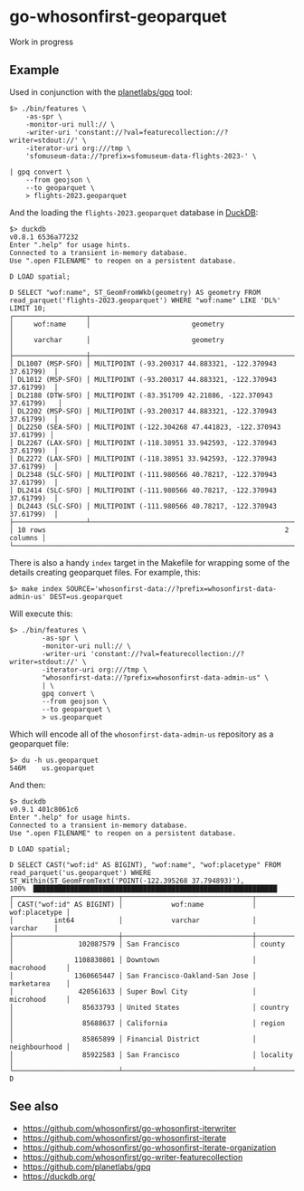 # go-whosonfirst-geoparquet

Work in progress

## Example

Used in conjunction with the [planetlabs/gpq](https://github.com/planetlabs/gpq) tool:

```
$> ./bin/features \
	-as-spr \
	-monitor-uri null:// \
	-writer-uri 'constant://?val=featurecollection://?writer=stdout://' \
	-iterator-uri org:///tmp \
	'sfomuseum-data://?prefix=sfomuseum-data-flights-2023-' \

| gpq convert \
	--from geojson \
	--to geoparquet \
	> flights-2023.geoparquet
```

And the loading the `flights-2023.geoparquet` database in [DuckDB](https://duckdb.org/docs/extensions/spatial.html):

```
$> duckdb
v0.8.1 6536a77232
Enter ".help" for usage hints.
Connected to a transient in-memory database.
Use ".open FILENAME" to reopen on a persistent database.

D LOAD spatial;

D SELECT "wof:name", ST_GeomFromWkb(geometry) AS geometry FROM read_parquet('flights-2023.geoparquet') WHERE "wof:name" LIKE 'DL%' LIMIT 10;
┌──────────────────┬──────────────────────────────────────────────────────────┐
│     wof:name     │                         geometry                         │
│     varchar      │                         geometry                         │
├──────────────────┼──────────────────────────────────────────────────────────┤
│ DL1007 (MSP-SFO) │ MULTIPOINT (-93.200317 44.883321, -122.370943 37.61799)  │
│ DL1012 (MSP-SFO) │ MULTIPOINT (-93.200317 44.883321, -122.370943 37.61799)  │
│ DL2188 (DTW-SFO) │ MULTIPOINT (-83.351709 42.21886, -122.370943 37.61799)   │
│ DL2202 (MSP-SFO) │ MULTIPOINT (-93.200317 44.883321, -122.370943 37.61799)  │
│ DL2250 (SEA-SFO) │ MULTIPOINT (-122.304268 47.441823, -122.370943 37.61799) │
│ DL2267 (LAX-SFO) │ MULTIPOINT (-118.38951 33.942593, -122.370943 37.61799)  │
│ DL2272 (LAX-SFO) │ MULTIPOINT (-118.38951 33.942593, -122.370943 37.61799)  │
│ DL2348 (SLC-SFO) │ MULTIPOINT (-111.980566 40.78217, -122.370943 37.61799)  │
│ DL2414 (SLC-SFO) │ MULTIPOINT (-111.980566 40.78217, -122.370943 37.61799)  │
│ DL2443 (SLC-SFO) │ MULTIPOINT (-111.980566 40.78217, -122.370943 37.61799)  │
├──────────────────┴──────────────────────────────────────────────────────────┤
│ 10 rows                                                           2 columns │
└─────────────────────────────────────────────────────────────────────────────┘
```

There is also a handy `index` target in the Makefile for wrapping some of the details creating geoparquet files. For example, this:

```
$> make index SOURCE='whosonfirst-data://?prefix=whosonfirst-data-admin-us' DEST=us.geoparquet
```

Will execute this:

```
$> ./bin/features \
		-as-spr \
		-monitor-uri null:// \
		-writer-uri 'constant://?val=featurecollection://?writer=stdout://' \
		-iterator-uri org:///tmp \
		"whosonfirst-data://?prefix=whosonfirst-data-admin-us" \
		| \
		gpq convert \
		--from geojson \
		--to geoparquet \
		> us.geoparquet
```

Which will encode all of the `whosonfirst-data-admin-us` repository as a geoparquet file:

```
$> du -h us.geoparquet 
546M	us.geoparquet
```

And then:

```
$> duckdb
v0.9.1 401c8061c6
Enter ".help" for usage hints.
Connected to a transient in-memory database.
Use ".open FILENAME" to reopen on a persistent database.

D LOAD spatial;

D SELECT CAST("wof:id" AS BIGINT), "wof:name", "wof:placetype" FROM read_parquet('us.geoparquet') WHERE ST_Within(ST_GeomFromText('POINT(-122.395268 37.794893)'), 
100% ▕████████████████████████████████████████████████████████████▏ 
┌──────────────────────────┬────────────────────────────────┬───────────────┐
│ CAST("wof:id" AS BIGINT) │            wof:name            │ wof:placetype │
│          int64           │            varchar             │    varchar    │
├──────────────────────────┼────────────────────────────────┼───────────────┤
│                102087579 │ San Francisco                  │ county        │
│               1108830801 │ Downtown                       │ macrohood     │
│               1360665447 │ San Francisco-Oakland-San Jose │ marketarea    │
│                420561633 │ Super Bowl City                │ microhood     │
│                 85633793 │ United States                  │ country       │
│                 85688637 │ California                     │ region        │
│                 85865899 │ Financial District             │ neighbourhood │
│                 85922583 │ San Francisco                  │ locality      │
└──────────────────────────┴────────────────────────────────┴───────────────┘
D
```

## See also

* https://github.com/whosonfirst/go-whosonfirst-iterwriter
* https://github.com/whosonfirst/go-whosonfirst-iterate
* https://github.com/whosonfirst/go-whosonfirst-iterate-organization
* https://github.com/whosonfirst/go-writer-featurecollection
* https://github.com/planetlabs/gpq
* https://duckdb.org/